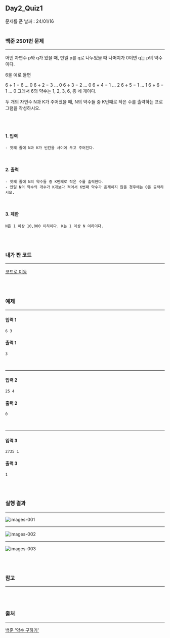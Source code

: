 ## Day2_Quiz1
문제를 푼 날짜 : 24/01/16
<br />
<br />

### 백준 2501번 문제
---
어떤 자연수 p와 q가 있을 때, 만일 p를 q로 나누었을 때 나머지가 0이면 q는 p의 약수이다. 

6을 예로 들면

6 ÷ 1 = 6 … 0
6 ÷ 2 = 3 … 0
6 ÷ 3 = 2 … 0
6 ÷ 4 = 1 … 2
6 ÷ 5 = 1 … 1
6 ÷ 6 = 1 … 0
그래서 6의 약수는 1, 2, 3, 6, 총 네 개이다.

두 개의 자연수 N과 K가 주어졌을 때, N의 약수들 중 K번째로 작은 수를 출력하는 프로그램을 작성하시오.

<br />
<br />

#### 1. 입력
```
- 첫째 줄에 N과 K가 빈칸을 사이에 두고 주어진다.
```


<br />

#### 2. 출력
```
- 첫째 줄에 N의 약수들 중 K번째로 작은 수를 출력한다. 
- 만일 N의 약수의 개수가 K개보다 적어서 K번째 약수가 존재하지 않을 경우에는 0을 출력하시오.
```
<br />

#### 3. 제한
```
N은 1 이상 10,000 이하이다. K는 1 이상 N 이하이다.
```

<br />
<br />

### 내가 짠 코드
---
[코드로 이동](/algorithm-study-project/src/w7/d2/Aliquot.java)

<br />
<br />


### 예제
---
#### 입력 1
```
6 3
```
#### 출력 1
```
3
```
<br />

---
#### 입력 2
```
25 4
```
#### 출력 2
```
0
```
<br />

---
#### 입력 3
```
2735 1
```
#### 출력 3
```
1
```

<br />
<br />



### 실행 결과
---
![images-001](/W7/images/d2_q2501_001.png.png)
<br>

---
![images-002](/W7/images/d2_q2501_002.png.png)
<br>

---
![images-003](/W7/images/d2_q2501_003.png.png)

<br />
<br />

### 참고
---


<br />
<br />

### 출처
---
[백준 '약수 구하기'](https://www.acmicpc.net/problem/2501)